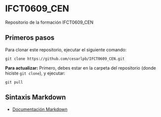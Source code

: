 # IFCT0609_CEN
Repositorio de la formación IFCT0609_CEN

## Primeros pasos
Para clonar este repositorio, ejecutar el siguiente comando:
```
git clone https://github.com/cesarlpb/IFCT0609_CEN.git
```
**Para actualizar:**
Primero, debes estar en la carpeta del repositorio (donde hiciste `git clone`), y ejecutar:
```
git pull
```

## Sintaxis Markdown

- [Documentación Markdown](https://www.markdownguide.org/cheat-sheet/)